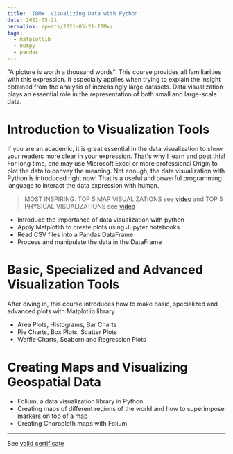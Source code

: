 ```yaml
---
title: 'IBMx: Visualizing Data with Python'
date: 2021-05-21
permalink: /posts/2021-05-21-IBMx/
tags:
  - matplotlib
  - numpy
  - pandas
---
```


"A picture is worth a thousand words". This course provides all familiarities with this expression. It especially applies when trying to explain the insight obtained from the analysis of increasingly large datasets. Data visualization plays an essential role in the representation of both small and large-scale data.

# Introduction to Visualization Tools

If you are an academic, it is great essential in the data visualization to show your readers more clear in your expression. That's why I learn and post this! For long time, one may use Microsoft Excel or more professional Origin to plot the data to convey the meaning. Not enough, the data visualization with Python is introduced right now! That is a useful and powerful programming language to interact the data expression with human.

> MOST INSPIRING: TOP 5 MAP VISUALIZATIONS see [video](https://www.youtube.com/watch?v=5_n9K4WEal4&t=255s) and TOP 5 PHYSICAL VISUALIZATIONS see [video](https://www.youtube.com/watch?v=tbjra_z6Xf4&t=6s)

* Introduce the importance of data visualization with python
* Apply Matplotlib to create plots using Jupyter notebooks
* Read CSV files into a Pandas DataFrame
* Process and manipulate the data in the DataFrame

# Basic, Specialized and Advanced Visualization Tools
After diving in, this course introduces how to make basic, specialized and advanced plots with Matplotlib library
* Area Plots, Histograms, Bar Charts
* Pie Charts, Box Plots, Scatter Plots
* Waffle Charts, Seaborn and Regression Plots

# Creating Maps and Visualizing Geospatial Data

* Folium, a data visualization library in Python
* Creating maps of different regions of the world and how to superimpose markers on top of a map
* Creating Choropleth maps with Folium

------

See [valid certificate](https://courses.edx.org/certificates/a3e31b24dc9f46f89ca4ee87486a4fab)

